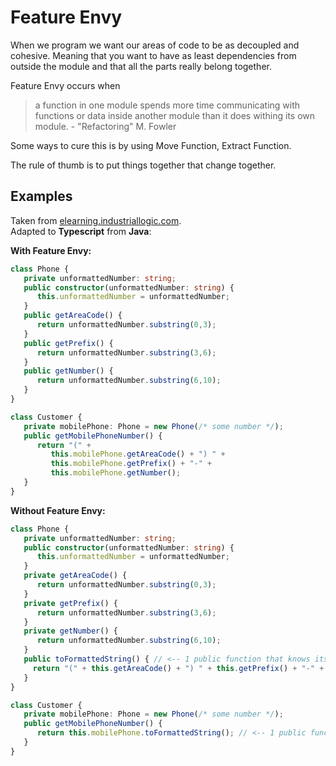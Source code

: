 # Feature Envy

When we program we want our areas of code to be as decoupled and cohesive. Meaning that you want to have as least dependencies from outside the module and that all the parts really belong together.

Feature Envy occurs when
> a function in one module spends more time communicating with functions or data inside another module than it does withing its own module. - "Refactoring" M. Fowler

Some ways to cure this is by using Move Function, Extract Function.

The rule of thumb is to put things together that change together.

## Examples

Taken from [elearning.industriallogic.com](https://elearning.industriallogic.com/gh/submit?Action=PageAction&album=recognizingSmells&path=recognizingSmells/featureEnvy/featureEnvyExample&devLanguage=Java).<br/>Adapted to **Typescript** from **Java**:

**With Feature Envy:**
```typescript
class Phone {
   private unformattedNumber: string;
   public constructor(unformattedNumber: string) {
      this.unformattedNumber = unformattedNumber;
   }
   public getAreaCode() {
      return unformattedNumber.substring(0,3);
   }
   public getPrefix() {
      return unformattedNumber.substring(3,6);
   }
   public getNumber() {
      return unformattedNumber.substring(6,10);
   }
}

class Customer {
   private mobilePhone: Phone = new Phone(/* some number */);
   public getMobilePhoneNumber() {
      return "(" +
         this.mobilePhone.getAreaCode() + ") " +
         this.mobilePhone.getPrefix() + "-" +
         this.mobilePhone.getNumber();
   }
}
```

**Without Feature Envy:**
```typescript
class Phone {
   private unformattedNumber: string;
   public constructor(unformattedNumber: string) {
      this.unformattedNumber = unformattedNumber;
   }
   private getAreaCode() {
      return unformattedNumber.substring(0,3);
   }
   private getPrefix() {
      return unformattedNumber.substring(3,6);
   }
   private getNumber() {
      return unformattedNumber.substring(6,10);
   }
   public toFormattedString() { // <-- 1 public function that knows its parents interface
     return "(" + this.getAreaCode() + ") " + this.getPrefix() + "-" + this.getNumber();
   }
}

class Customer {
   private mobilePhone: Phone = new Phone(/* some number */);
   public getMobilePhoneNumber() {
      return this.mobilePhone.toFormattedString(); // <-- 1 public function without exposing inner API of Phone
   }
}
```
